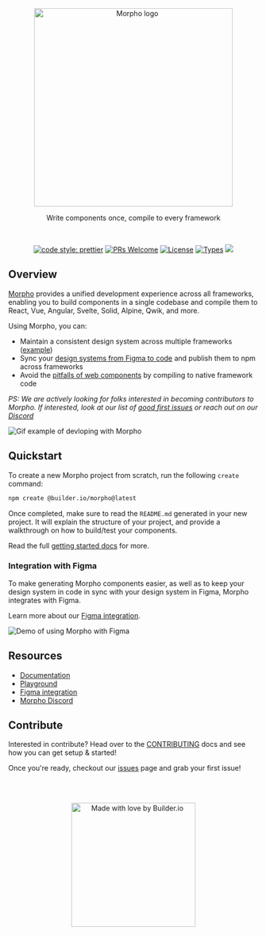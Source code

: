 <br>
<br>
<p align="center">
  <picture>
    <source media="(prefers-color-scheme: dark)" srcset="https://cdn.builder.io/api/v1/image/assets%2FYJIGb4i01jvw0SRdL5Bt%2F44413839f214431290930e447572b843">
    <img width="400" alt="Morpho logo" src="https://cdn.builder.io/api/v1/image/assets%2FYJIGb4i01jvw0SRdL5Bt%2F570f689e59824cb78cf5773350ab4144">
  </picture>
</p>

<p align="center">
  Write components once, compile to every framework
</p>

<br>

<p align="center">
  <a href="https://github.com/prettier/prettier"><img alt="code style: prettier" src="https://img.shields.io/badge/code_style-prettier-ff69b4.svg" /></a>
  <a href="https://github.com/BuilderIO/morpho/pulls"><img alt="PRs Welcome" src="https://img.shields.io/badge/PRs-welcome-brightgreen.svg" /></a>
  <a href="https://github.com/BuilderIO/morpho"><img alt="License" src="https://img.shields.io/github/license/BuilderIO/morpho" /></a>
  <a href="https://www.npmjs.com/package/@builder.io/morpho"><img alt="Types" src="https://img.shields.io/npm/types/@builder.io/morpho" /></a>
  <a href="https://www.npmjs.com/package/@builder.io/morpho" rel="nofollow"><img src="https://img.shields.io/npm/v/@builder.io/morpho.svg?sanitize=true"></a>
</p>

## Overview

[Morpho](https://morpho.builder.io/docs/overview/) provides a unified development experience across all frameworks, enabling you to build components in a single codebase and compile them to React, Vue, Angular, Svelte, Solid, Alpine, Qwik, and more.

Using Morpho, you can:

- Maintain a consistent design system across multiple frameworks ([example](https://github.com/db-ui/mono))
- Sync your [design systems from Figma to code](https://morpho.builder.io/docs/figma/) and publish them to npm across frameworks
- Avoid the [pitfalls of web components](https://morpho.builder.io/docs/overview/) by compiling to native framework code

_PS: We are actively looking for folks interested in becoming contributors to Morpho. If interested, look at our list of [good first issues](https://github.com/BuilderIO/morpho/contribute) or reach out on our [Discord](https://discord.gg/yxjk5vn6pn)_

![Gif example of devloping with Morpho](https://cdn.builder.io/api/v1/file/assets%2FYJIGb4i01jvw0SRdL5Bt%2F868af1e6d9fd4923b18ecd1d892f3a6e)

## Quickstart

To create a new Morpho project from scratch, run the following `create` command:

```bash
npm create @builder.io/morpho@latest
```

Once completed, make sure to read the `README.md` generated in your new project. It will explain the structure of your project, and provide a walkthrough on how to build/test your components.

Read the full [getting started docs](https://morpho.builder.io/docs/quickstart/) for more.

### Integration with Figma

To make generating Morpho components easier, as well as to keep your design system in code in sync with your design system in Figma, Morpho integrates with Figma.

Learn more about our [Figma integration](https://morpho.builder.io/docs/figma).

![Demo of using Morpho with Figma](https://cdn.builder.io/api/v1/file/assets%2FYJIGb4i01jvw0SRdL5Bt%2Fde65b7d174354c0baf189ee4e652a31b)

## Resources

- [Documentation](https://morpho.builder.io/docs)
- [Playground](https://morpho.builder.io/playground)
- [Figma integration](https://morpho.builder.io/docs/figma/)
- [Morpho Discord](https://discord.gg/yxjk5vn6pn)

## Contribute

Interested in contribute? Head over to the [CONTRIBUTING](CONTRIBUTING.md) docs and see how you can get setup & started!

Once you're ready, checkout our [issues](https://github.com/BuilderIO/morpho/contribute) page and grab your first issue!

<br>
<br>
<p align="center">
   <a href="https://www.builder.io/m/developers">
      <picture>
         <source media="(prefers-color-scheme: dark)" srcset="https://user-images.githubusercontent.com/844291/230786554-eb225eeb-2f6b-4286-b8c2-535b1131744a.png">
         <img width="250" alt="Made with love by Builder.io" src="https://user-images.githubusercontent.com/844291/230786555-a58479e4-75f3-4222-a6eb-74c5af953eac.png">
       </picture>
   </a>
</p>
